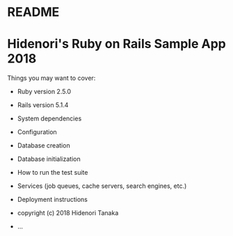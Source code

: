 # README

# Hidenori's Ruby on Rails Sample App 2018

Things you may want to cover:

* Ruby version 2.5.0

* Rails version 5.1.4

* System dependencies

* Configuration

* Database creation

* Database initialization

* How to run the test suite

* Services (job queues, cache servers, search engines, etc.)

* Deployment instructions

* copyright (c) 2018 Hidenori Tanaka

* ...
